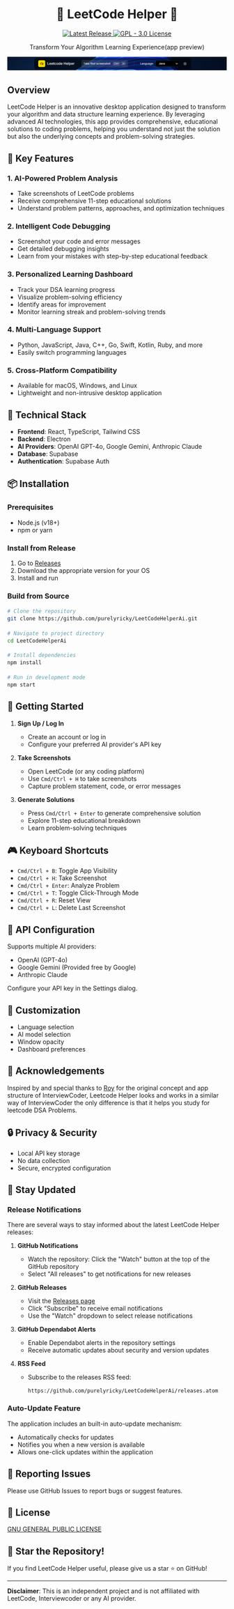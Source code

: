 <div align="center">
  <h1>🚀 LeetCode Helper 🚀</h1>
  <a href="https://github.com/purelyricky/LeetCodeHelperAi/releases">
    <img src="https://img.shields.io/github/v/release/purelyricky/LeetCodeHelperAi?color=blue&label=Version&logo=github&style=flat-square" alt="Latest Release">
  </a>
  <a href="https://github.com/purelyricky/LeetCodeHelperAi/blob/main/LICENSE">
    <img src="https://img.shields.io/github/license/purelyricky/LeetCodeHelperAi?color=green&style=flat-square" alt="GPL - 3.0 License">
  </a>
  <p>Transform Your Algorithm Learning Experience(app preview)</p>
</div>

![LeetCode Helper Logo](assets/leetcodehelper.png)

## Overview

LeetCode Helper is an innovative desktop application designed to transform your algorithm and data structure learning experience. By leveraging advanced AI technologies, this app provides comprehensive, educational solutions to coding problems, helping you understand not just the solution but also the underlying concepts and problem-solving strategies.


## 🌟 Key Features

### 1. AI-Powered Problem Analysis
- Take screenshots of LeetCode problems
- Receive comprehensive 11-step educational solutions
- Understand problem patterns, approaches, and optimization techniques

### 2. Intelligent Code Debugging
- Screenshot your code and error messages
- Get detailed debugging insights
- Learn from your mistakes with step-by-step educational feedback

### 3. Personalized Learning Dashboard
- Track your DSA learning progress
- Visualize problem-solving efficiency
- Identify areas for improvement
- Monitor learning streak and problem-solving trends

### 4. Multi-Language Support
- Python, JavaScript, Java, C++, Go, Swift, Kotlin, Ruby, and more
- Easily switch programming languages

### 5. Cross-Platform Compatibility
- Available for macOS, Windows, and Linux
- Lightweight and non-intrusive desktop application

## 🔧 Technical Stack

- **Frontend**: React, TypeScript, Tailwind CSS
- **Backend**: Electron
- **AI Providers**: OpenAI GPT-4o, Google Gemini, Anthropic Claude
- **Database**: Supabase
- **Authentication**: Supabase Auth

## 📦 Installation

### Prerequisites
- Node.js (v18+)
- npm or yarn

### Install from Release
1. Go to [Releases](https://github.com/purelyricky/LeetCodeHelperAi/releases)
2. Download the appropriate version for your OS
3. Install and run

### Build from Source
```bash
# Clone the repository
git clone https://github.com/purelyricky/LeetCodeHelperAi.git

# Navigate to project directory
cd LeetCodeHelperAi

# Install dependencies
npm install

# Run in development mode
npm start
```

## 🚀 Getting Started

1. **Sign Up / Log In**
   - Create an account or log in
   - Configure your preferred AI provider's API key

2. **Take Screenshots**
   - Open LeetCode (or any coding platform)
   - Use `Cmd/Ctrl + H` to take screenshots
   - Capture problem statement, code, or error messages

3. **Generate Solutions**
   - Press `Cmd/Ctrl + Enter` to generate comprehensive solution
   - Explore 11-step educational breakdown
   - Learn problem-solving techniques

## 🎮 Keyboard Shortcuts

- `Cmd/Ctrl + B`: Toggle App Visibility
- `Cmd/Ctrl + H`: Take Screenshot
- `Cmd/Ctrl + Enter`: Analyze Problem
- `Cmd/Ctrl + T`: Toggle Click-Through Mode
- `Cmd/Ctrl + R`: Reset View
- `Cmd/Ctrl + L`: Delete Last Screenshot

## 🔐 API Configuration

Supports multiple AI providers:
- OpenAI (GPT-4o)
- Google Gemini (Provided free by Google)
- Anthropic Claude

Configure your API key in the Settings dialog.

## 🌈 Customization

- Language selection
- AI model selection
- Window opacity
- Dashboard preferences

## 🤝 Acknowledgements

Inspired by and special thanks to [Roy](https://x.com/im_roy_lee) for the original concept and app structure of InterviewCoder, Leetcode Helper looks and works in a similar way of InterviewCoder the only difference is that it helps you study for leetcode DSA Problems.

## 🔒 Privacy & Security

- Local API key storage
- No data collection
- Secure, encrypted configuration

## 🔔 Stay Updated

### Release Notifications

There are several ways to stay informed about the latest LeetCode Helper releases:

1. **GitHub Notifications**
   - Watch the repository: Click the "Watch" button at the top of the GitHub repository
   - Select "All releases" to get notifications for new releases

2. **GitHub Releases**
   - Visit the [Releases page](https://github.com/purelyricky/LeetCodeHelperAi/releases)
   - Click "Subscribe" to receive email notifications
   - Use the "Watch" dropdown to select release notifications

3. **GitHub Dependabot Alerts**
   - Enable Dependabot alerts in the repository settings
   - Receive automatic updates about security and version updates

4. **RSS Feed**
   - Subscribe to the releases RSS feed:
     ```
     https://github.com/purelyricky/LeetCodeHelperAi/releases.atom
     ```

### Auto-Update Feature

The application includes an built-in auto-update mechanism:
- Automatically checks for updates
- Notifies you when a new version is available
- Allows one-click updates within the application

## 🐛 Reporting Issues

Please use GitHub Issues to report bugs or suggest features.

## 📄 License

[GNU GENERAL PUBLIC LICENSE](LICENSE)

## 🌟 Star the Repository!

If you find LeetCode Helper useful, please give us a star ⭐ on GitHub!

---

**Disclaimer**: This is an independent project and is not affiliated with LeetCode, Interviewcoder or any AI provider.
